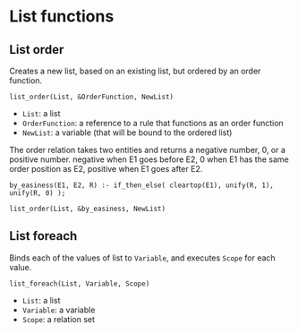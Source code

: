 # List functions

## List order

Creates a new list, based on an existing list, but ordered by an order function.

    list_order(List, &OrderFunction, NewList)
    
* `List`: a list
* `OrderFunction`: a reference to a rule that functions as an order function
* `NewList`: a variable (that will be bound to the ordered list)

The order relation takes two entities and returns a negative number, 0, or a positive number. negative when E1 goes before E2, 0 when E1 has the same order position as E2, positive when E1 goes after E2.    
    
    by_easiness(E1, E2, R) :- if_then_else( cleartop(E1), unify(R, 1), unify(R, 0) );
    
    list_order(List, &by_easiness, NewList)

## List foreach

Binds each of the values of list to `Variable`, and executes `Scope` for each value.

    list_foreach(List, Variable, Scope)
    
* `List`: a list
* `Variable`: a variable
* `Scope`: a relation set
